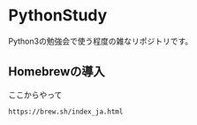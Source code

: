 # PythonStudy
Python3の勉強会で使う程度の雑なリポジトリです。

## Homebrewの導入

ここからやって
```
https://brew.sh/index_ja.html
```


